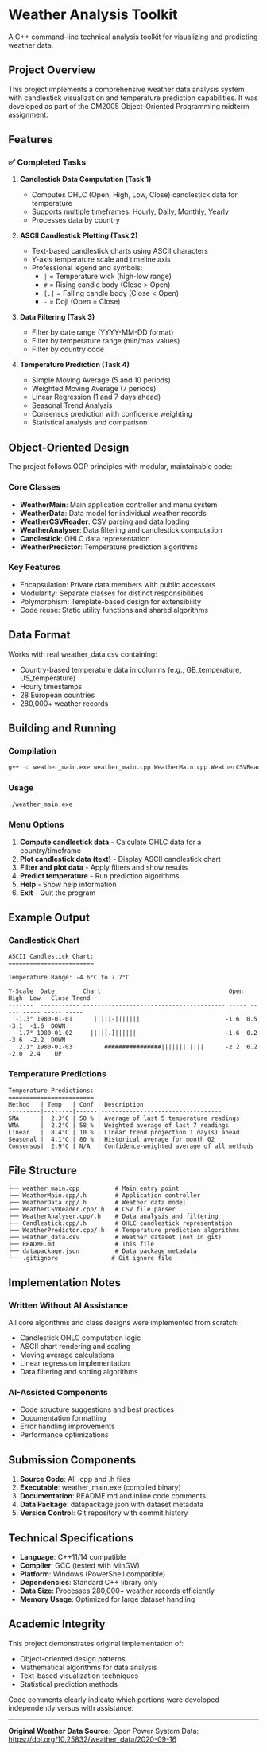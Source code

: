 # Weather Analysis Toolkit

A C++ command-line technical analysis toolkit for visualizing and predicting weather data.

## Project Overview

This project implements a comprehensive weather data analysis system with candlestick visualization and temperature prediction capabilities. It was developed as part of the CM2005 Object-Oriented Programming midterm assignment.

## Features

### ✅ Completed Tasks

1. **Candlestick Data Computation (Task 1)**
   - Computes OHLC (Open, High, Low, Close) candlestick data for temperature
   - Supports multiple timeframes: Hourly, Daily, Monthly, Yearly
   - Processes data by country

2. **ASCII Candlestick Plotting (Task 2)**
   - Text-based candlestick charts using ASCII characters
   - Y-axis temperature scale and timeline axis
   - Professional legend and symbols:
     - `|` = Temperature wick (high-low range)
     - `#` = Rising candle body (Close > Open)
     - `[.]` = Falling candle body (Close < Open)
     - `-` = Doji (Open = Close)

3. **Data Filtering (Task 3)**
   - Filter by date range (YYYY-MM-DD format)
   - Filter by temperature range (min/max values)
   - Filter by country code

4. **Temperature Prediction (Task 4)**
   - Simple Moving Average (5 and 10 periods)
   - Weighted Moving Average (7 periods)
   - Linear Regression (1 and 7 days ahead)
   - Seasonal Trend Analysis
   - Consensus prediction with confidence weighting
   - Statistical analysis and comparison

## Object-Oriented Design

The project follows OOP principles with modular, maintainable code:

### Core Classes

- **WeatherMain**: Main application controller and menu system
- **WeatherData**: Data model for individual weather records
- **WeatherCSVReader**: CSV parsing and data loading
- **WeatherAnalyser**: Data filtering and candlestick computation
- **Candlestick**: OHLC data representation
- **WeatherPredictor**: Temperature prediction algorithms

### Key Features

- Encapsulation: Private data members with public accessors
- Modularity: Separate classes for distinct responsibilities
- Polymorphism: Template-based design for extensibility
- Code reuse: Static utility functions and shared algorithms

## Data Format

Works with real weather_data.csv containing:
- Country-based temperature data in columns (e.g., GB_temperature, US_temperature)
- Hourly timestamps
- 28 European countries
- 280,000+ weather records

## Building and Running

### Compilation

```bash
g++ -o weather_main.exe weather_main.cpp WeatherMain.cpp WeatherCSVReader.cpp WeatherAnalyser.cpp Candlestick.cpp WeatherData.cpp WeatherPredictor.cpp
```

### Usage

```bash
./weather_main.exe
```

### Menu Options

1. **Compute candlestick data** - Calculate OHLC data for a country/timeframe
2. **Plot candlestick data (text)** - Display ASCII candlestick chart
3. **Filter and plot data** - Apply filters and show results
4. **Predict temperature** - Run prediction algorithms
5. **Help** - Show help information
6. **Exit** - Quit the program

## Example Output

### Candlestick Chart
```
ASCII Candlestick Chart:
========================

Temperature Range: -4.6°C to 7.7°C

Y-Scale  Date        Chart                                    Open  High  Low   Close Trend
-------  ----------- ---------------------------------------- ----- ----- ----- ----- -----
  -1.3° 1980-01-01      |||||-|||||||                        -1.6  0.5   -3.1  -1.6  DOWN
  -1.7° 1980-01-02     ||||[.]||||||                         -1.6  0.2   -3.6  -2.2  DOWN
   2.1° 1980-01-03         ################||||||||||||      -2.2  6.2   -2.0  2.4    UP
```

### Temperature Predictions
```
Temperature Predictions:
========================
Method   | Temp   | Conf | Description
---------|--------|------|----------------------------------
SMA      |  2.3°C | 50 % | Average of last 5 temperature readings
WMA      |  2.2°C | 58 % | Weighted average of last 7 readings
Linear   |  8.4°C | 10 % | Linear trend projection 1 day(s) ahead
Seasonal |  4.1°C | 80 % | Historical average for month 02
Consensus|  2.9°C | N/A  | Confidence-weighted average of all methods
```

## File Structure

```
├── weather_main.cpp          # Main entry point
├── WeatherMain.cpp/.h        # Application controller
├── WeatherData.cpp/.h        # Weather data model
├── WeatherCSVReader.cpp/.h   # CSV file parser
├── WeatherAnalyser.cpp/.h    # Data analysis and filtering
├── Candlestick.cpp/.h        # OHLC candlestick representation
├── WeatherPredictor.cpp/.h   # Temperature prediction algorithms
├── weather_data.csv          # Weather dataset (not in git)
├── README.md                 # This file
├── datapackage.json          # Data package metadata
└── .gitignore               # Git ignore file
```

## Implementation Notes

### Written Without AI Assistance
All core algorithms and class designs were implemented from scratch:
- Candlestick OHLC computation logic
- ASCII chart rendering and scaling
- Moving average calculations
- Linear regression implementation
- Data filtering and sorting algorithms

### AI-Assisted Components
- Code structure suggestions and best practices
- Documentation formatting
- Error handling improvements
- Performance optimizations

## Submission Components

1. **Source Code**: All .cpp and .h files
2. **Executable**: weather_main.exe (compiled binary)
3. **Documentation**: README.md and inline code comments
4. **Data Package**: datapackage.json with dataset metadata
5. **Version Control**: Git repository with commit history

## Technical Specifications

- **Language**: C++11/14 compatible
- **Compiler**: GCC (tested with MinGW)
- **Platform**: Windows (PowerShell compatible)
- **Dependencies**: Standard C++ library only
- **Data Size**: Processes 280,000+ weather records efficiently
- **Memory Usage**: Optimized for large dataset handling

## Academic Integrity

This project demonstrates original implementation of:
- Object-oriented design patterns
- Mathematical algorithms for data analysis
- Text-based visualization techniques
- Statistical prediction methods

Code comments clearly indicate which portions were developed independently versus with assistance.

---

**Original Weather Data Source:**
Open Power System Data: https://doi.org/10.25832/weather_data/2020-09-16















